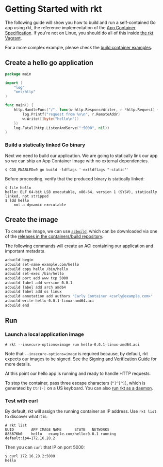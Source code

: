 # Getting Started with rkt

The following guide will show you how to build and run a self-contained Go app using rkt, the reference implementation of the [App Container Specification][appc-spec].
If you're not on Linux, you should do all of this inside [the rkt Vagrant][rkt-vagrant].

For a more complex example, please check the [build container examples](examples/build-container/README.md).

## Create a hello go application

```go
package main

import (
	"log"
	"net/http"
)

func main() {
	http.HandleFunc("/", func(w http.ResponseWriter, r *http.Request) {
		log.Printf("request from %v\n", r.RemoteAddr)
		w.Write([]byte("hello\n"))
	})
	log.Fatal(http.ListenAndServe(":5000", nil))
}
```

### Build a statically linked Go binary

Next we need to build our application.
We are going to statically link our app so we can ship an App Container Image with no external dependencies.

```
$ CGO_ENABLED=0 go build -ldflags '-extldflags "-static"'
```

Before proceeding, verify that the produced binary is statically linked:

```
$ file hello
hello: ELF 64-bit LSB executable, x86-64, version 1 (SYSV), statically linked, not stripped
$ ldd hello
	not a dynamic executable
```

## Create the image

To create the image, we can use [`acbuild`][acbuild], which can be downloaded via one of the [releases in the containers/build repository][rkt-releases].

The following commands will create an ACI containing our application and important metadata.

```bash
acbuild begin
acbuild set-name example.com/hello
acbuild copy hello /bin/hello
acbuild set-exec /bin/hello
acbuild port add www tcp 5000
acbuild label add version 0.0.1
acbuild label add arch amd64
acbuild label add os linux
acbuild annotation add authors "Carly Container <carly@example.com>"
acbuild write hello-0.0.1-linux-amd64.aci
acbuild end
```

## Run

### Launch a local application image

```
# rkt --insecure-options=image run hello-0.0.1-linux-amd64.aci
```

Note that `--insecure-options=image` is required because, by default, rkt expects our images to be signed.
See the [Signing and Verification Guide][signing-guide] for more details.

At this point our hello app is running and ready to handle HTTP requests.

To stop the container, pass three escape characters (`^]^]^]`), which is generated by `Ctrl-]` on a US keyboard. You can also [run rkt as a daemon][rkt-daemon].

### Test with curl

By default, rkt will assign the running container an IP address. Use `rkt list` to discover what it is:

```
# rkt list
UUID		APP	IMAGE NAME		STATE	NETWORKS
885876b0	hello	example.com/hello:0.0.1	running	default:ip4=172.16.28.2
```

Then you can `curl` that IP on port 5000:

```
$ curl 172.16.28.2:5000
hello
```

[acbuild]: https://github.com/containers/build
[appc-spec]: https://github.com/appc/spec
[rkt-daemon]: subcommands/run.md#run-rkt-as-a-daemon
[rkt-releases]: https://github.com/containers/build/releases
[rkt-vagrant]: https://github.com/rkt/rkt/blob/master/Documentation/trying-out-rkt.md#rkt-using-vagrant
[signing-guide]: signing-and-verification-guide.md
